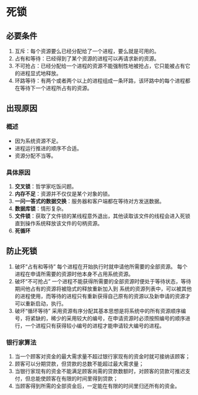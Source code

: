 # 死锁

## 必要条件
1. 互斥：每个资源要么已经分配给了一个进程，要么就是可用的。
2. 占有和等待：已经得到了某个资源的进程可以再请求新的资源。 
3. 不可抢占：已经分配给一个进程的资源不能强制性地被抢占，它只能被占有它的进程显式地释放。 
4. 环路等待：有两个或者两个以上的进程组成一条环路，该环路中的每个进程都在等待下一个进程所占有的资源。

## 出现原因
### 概述
- 因为系统资源不足。
- 进程运行推进的顺序不合适。
- 资源分配不当等。
### 具体原因
1. **交叉锁**：哲学家吃饭问题。
2. **内存不足**：资源并不仅仅是某个对象的锁。
3. **一问一答式的数据交换**：服务器和客户端都在等待对方发送数据。
4. **数据库锁**：情形复杂。
5. **文件锁**：获取了文件锁的某线程意外退出，其他读取该文件的线程会进入死锁直到操作系统释放该文件的句柄资源。
6. **死循环**
## 防止死锁
1. 破坏“占有和等待”
	每个进程在开始执行时就申请他所需要的全部资源。
	每个进程在申请所需要的资源时他本身不占用系统资源。
2. 破坏“不可抢占”
	一个进程不能获得所需要的全部资源时便处于等待状态，等待期间他占有的资源将被隐式的释放重新加入到 系统的资源列表中，可以被其他的进程使用，而等待的进程只有重新获得自己原有的资源以及新申请的资源才可以重新启动，执行。
3. 破坏“循环等待”
	采用资源有序分配其基本思想是将系统中的所有资源顺序编号，将紧缺的，稀少的采用较大的编号，在申请资源时必须按照编号的顺序进行，一个进程只有获得较小编号的进程才能申请较大编号的进程。
### 银行家算法
1. 当一个顾客对资金的最大需求量不超过银行家现有的资金时就可接纳该顾客；
2. 顾客可以分期贷款，但贷款的总数不能超过最大需求量；
3. 当银行家现有的资金不能满足顾客尚需的贷款数额时，对顾客的贷款可推迟支付，但总能使顾客在有限的时间里得到贷款；
4. 当顾客得到所需的全部资金后，一定能在有限的时间里归还所有的资金。